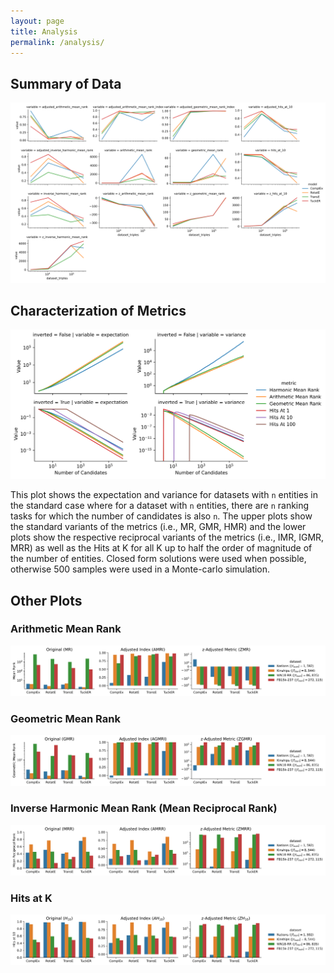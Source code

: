```yaml
---
layout: page
title: Analysis
permalink: /analysis/
---
```


## Summary of Data

![](charts/summary.svg)

## Characterization of Metrics

![](charts/candidate_plot.svg)

This plot shows the expectation and variance for datasets with `n` entities in
the standard case where for a dataset with `n`
entities, there are `n` ranking tasks for which the number of candidates is
also `n`. The upper plots show the standard variants of the metrics (i.e., MR,
GMR, HMR) and the lower plots show the respective reciprocal variants of the
metrics (i.e., IMR, IGMR, MRR) as well as the Hits at K for all K up to half the
order of magnitude of the number of entities. Closed form solutions were used
when possible, otherwise 500 samples were used in a Monte-carlo simulation.

## Other Plots

### Arithmetic Mean Rank

![](charts/arithmetic_mean_rank_plot.svg)

### Geometric Mean Rank

![](charts/geometric_mean_rank_plot.svg)

### Inverse Harmonic Mean Rank (Mean Reciprocal Rank)

![](charts/mean_reciprocal_rank_plot.svg)

### Hits at K

![](charts/hits_at_10_plot.svg)

